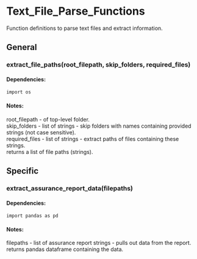 # Text_File_Parse_Functions
Function definitions to parse text files and extract information.

## General
### extract_file_paths(root_filepath, skip_folders, required_files)
#### Dependencies:
    import os
#### Notes:
  root_filepath - of top-level folder.  
  skip_folders - list of strings - skip folders with names containing provided strings (not case sensitive).  
  required_files - list of strings - extract paths of files containing these strings.  
  returns a list of file paths (strings).  

  
## Specific
### extract_assurance_report_data(filepaths)
#### Dependencies:
    import pandas as pd
#### Notes:
  filepaths - list of assurance report strings - pulls out data from the report.  
  returns pandas dataframe containing the data.  
